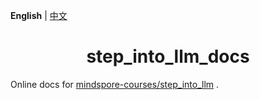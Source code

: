 **English** | [中文](README-zh.md)

<h1 align="center">step_into_llm_docs</h1>

Online docs for [mindspore-courses/step_into_llm](https://github.com/mindspore-courses/step_into_llm) .